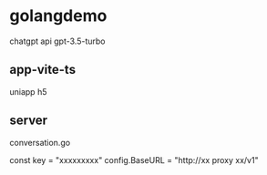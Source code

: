 # golangdemo

chatgpt api gpt-3.5-turbo

## app-vite-ts 

uniapp h5

## server

conversation.go

const key = "xxxxxxxxx"
config.BaseURL = "http://xx proxy xx/v1"
